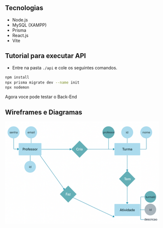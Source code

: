 ## Tecnologias
- Node.js
- MySQL (XAMPP)
- Prisma
- React.js
- Vite

## Tutorial para executar API 

- Entre na pasta `./api` e cole os seguintes comandos.

```bash
npm install
npx prisma migrate dev --name init
npx nodemon
```

Agora voce pode testar o Back-End

## Wireframes e Diagramas

![MerDER](../docs/wireframes/der.png)


